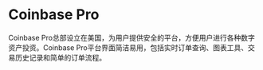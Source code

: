 # Coinbase Pro

Coinbase Pro总部设立在美国，为用户提供安全的平台，方便用户进行各种数字资产投资。Coinbase Pro平台界面简洁易用，包括实时订单查询、图表工具、交易历史记录和简单的订单流程。

